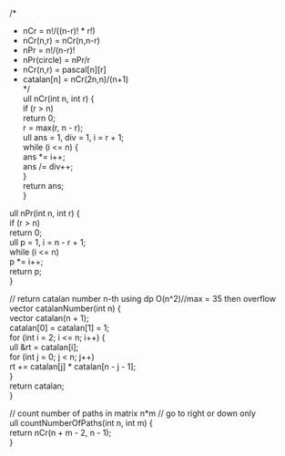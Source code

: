   
/*  
* nCr = n!/((n-r)! * r!)  
* nCr(n,r) = nCr(n,n-r)  
* nPr = n!/(n-r)!  
* nPr(circle) = nPr/r  
* nCr(n,r) = pascal[n][r]  
* catalan[n] = nCr(2n,n)/(n+1)  
*/  
ull nCr(int n, int r) {  
    if (r > n)  
        return 0;  
    r = max(r, n - r);  
    ull ans = 1, div = 1, i = r + 1;  
    while (i <= n) {  
        ans *= i++;  
        ans /= div++;  
    }  
    return ans;  
}  
  
ull nPr(int n, int r) {  
    if (r > n)  
        return 0;  
    ull p = 1, i = n - r + 1;  
    while (i <= n)  
        p *= i++;  
    return p;  
}  
  
// return catalan number n-th using dp O(n^2)//max = 35 then overflow  
vector<ull> catalanNumber(int n) {  
    vector<ull> catalan(n + 1);  
    catalan[0] = catalan[1] = 1;  
    for (int i = 2; i <= n; i++) {  
        ull &rt = catalan[i];  
        for (int j = 0; j < n; j++)  
            rt += catalan[j] * catalan[n - j - 1];  
    }  
    return catalan;  
}  
  
// count number of paths in matrix n*m // go to right or down only  
ull countNumberOfPaths(int n, int m) {  
    return nCr(n + m - 2, n - 1);  
}